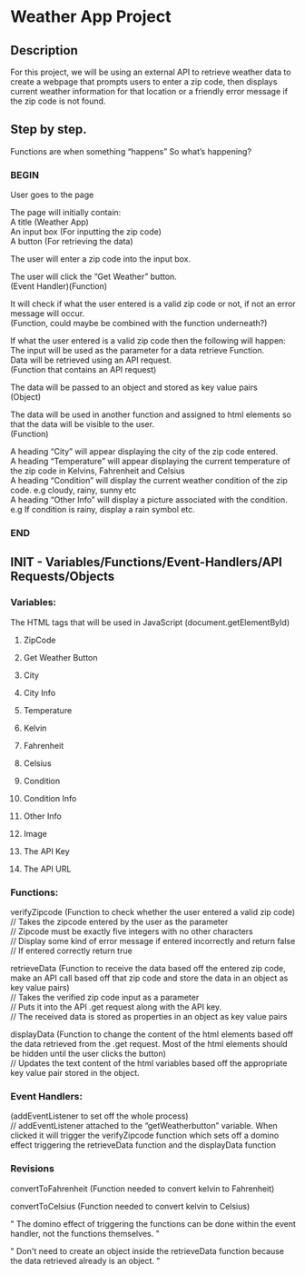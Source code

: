 # Weather App Project

## Description

For this project, we will be using an external API to retrieve weather data to create a webpage that prompts users to enter a zip code, then displays current weather information for that location or a friendly error message if the zip code is not found.

## Step by step. 
Functions are when something “happens” 
So what’s happening?


### BEGIN

User goes to the page

The page will initially contain:<br>
    A title (Weather App)<br>
    An input box (For inputting the zip code) <br>
    A button (For retrieving the data) <br>

The user will enter a zip code into the input box.<br>

The user will click the “Get Weather” button. <br>
(Event Handler)(Function) <br>

It will check if what the user entered is a valid zip code or not, if not an error message will occur.<br>
(Function, could maybe be combined with the function underneath?)<br>

If what the user entered is a valid zip code then the following will happen:<br>
    The input will be used as the parameter for a data retrieve Function. <br>
    Data will be retrieved using an API request. <br>
(Function that contains an API request)<br>

The data will be passed to an object and stored as key value pairs<br>
(Object)<br>

The data will be used in another function and assigned to html elements so that the data will be visible to the user.<br>
(Function) <br>

 A heading “City” will appear displaying the city of the zip code entered. <br>
 A heading “Temperature” will appear displaying the current temperature of the zip code in Kelvins, Fahrenheit and Celsius<br>
 A heading “Condition” will display the current weather condition of the zip code. e.g cloudy, rainy, sunny etc <br>
 A heading “Other Info” will display a picture associated with the condition. e.g If condition is rainy, display a rain symbol etc.<br>
 
### END


## INIT - Variables/Functions/Event-Handlers/API Requests/Objects


### Variables:

The HTML tags that will be used in JavaScript (document.getElementById)

1. ZipCode 
2. Get Weather Button 
3. City 
4. City Info 
5. Temperature 
6. Kelvin
7. Fahrenheit 
8. Celsius 
9. Condition 
10. Condition Info 
11. Other Info 
12. Image 

13. The API Key
14. The API URL 


### Functions:

verifyZipcode
(Function to check whether the user entered a valid zip code)<br>
    // Takes the zipcode entered by the user as the parameter <br>
    // Zipcode must be exactly five integers with no other characters<br>
    // Display some kind of error message if entered incorrectly and return false<br>
	// If entered correctly return true


retrieveData 
(Function to receive the data based off the entered zip code, make an API call based off that zip code and store the data in an object as key value pairs)<br>
    // Takes the verified zip code input as a parameter <br>
    // Puts it into the API  .get request along with the API key.<br>
    // The received data is stored as properties in an object as key value pairs<br>


displayData 
(Function to change the content of the html elements based off the data retrieved from the .get request. Most of the html elements should be hidden until the user clicks the button)<br>
    // Updates the text content of the html variables based off the appropriate key value pair stored in the object. <br>

### Event Handlers:
(addEventListener to set off the whole process) <br>
    // addEventListener attached to the “getWeatherbutton” variable. When clicked it will trigger the verifyZipcode function which sets off a domino effect triggering the retrieveData function and the displayData function




### Revisions

convertToFahrenheit
(Function needed to convert kelvin to Fahrenheit)

convertToCelsius 
(Function needed to convert kelvin to Celsius)

" The domino effect of triggering the functions can be done within the event handler, not the functions themselves. "

" Don't need to create an object inside the retrieveData function because the data retrieved already is an object. "
